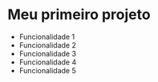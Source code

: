 # Meu primeiro projeto
* Funcionalidade 1
* Funcionalidade 2
* Funcionalidade 3 
* Funcionalidade 4
* Funcionalidade 5